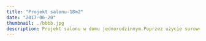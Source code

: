 ```yaml
---
title: "Projekt salonu-18m2"
date: "2017-06-20"
thumbnail: ./bbbb.jpg
description: Projekt salonu w domu jednorodzinnym.Poprzez użycie surowego drewna na podłodze i ścianach, ciemnego forniru kamiennego na ścianie z TV, "nieubranego okna", a także mocnych; czarnych dodatków w postaci&#58; lampy centralnej, grafiki na kominku czy też dywanu, całość nabiera ascetycznego klimatu przełamanego miękkim tekstyliami takimi jak&#58; poduszki czy zasłony."
---
```

